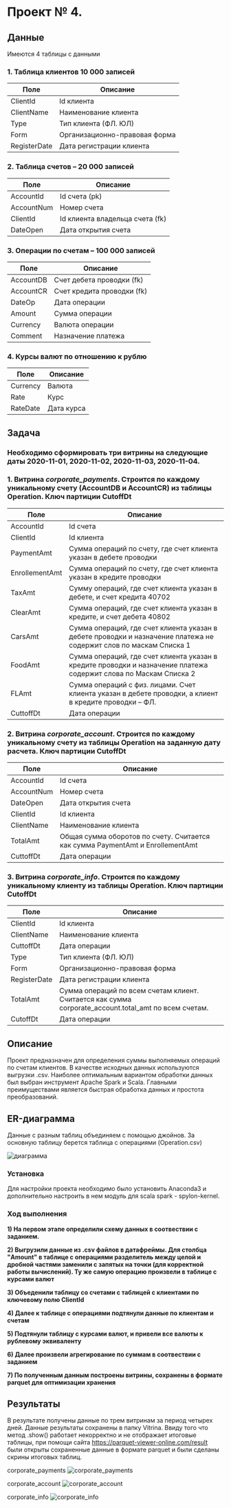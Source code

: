 # Проект № 4.

## Данные

Имеются 4 таблицы с данными

### 1. Таблица клиентов 10 000 записей

|Поле| Описание
|-------- | ----------|
| ClientId| Id клиента|
| ClientName | Наименование клиента |
| Type | Тип клиента (ФЛ. ЮЛ) |
| Form | Организационно-правовая форма|
| RegisterDate | Дата регистрации клиента
 

### 2. Таблица счетов – 20 000 записей     

|Поле| Описание
|-------- | ----------|
| AccountId| Id счета (pk) |
| AccountNum | Номер счета |
| ClientId | Id клиента владельца счета (fk) |
| DateOpen | Дата открытия счета


### 3. Операции по счетам – 100 000 записей

  |Поле| Описание
|-------- | ----------|
| AccountDB| Счет дебета проводки (fk)|
| AccountCR | Счет кредита проводки (fk) |
| DateOp | Дата операции|
| Amount | Сумма операции|
| Currency | Валюта операции
| Comment | Назначение платежа


### 4. Курсы валют по отношению к рублю

|Поле| Описание
|-------- | ----------|
| Currency | Валюта |
| Rate | Курс |
| RateDate | Дата курса |

 
## Задача

### Необходимо сформировать три витрины на следующие даты 2020-11-01, 2020-11-02, 2020-11-03, 2020-11-04.

### 1. Витрина _corporate_payments_. Строится по каждому уникальному счету (AccountDB  и AccountCR) из таблицы Operation. Ключ партиции CutoffDt

|Поле| Описание
|-------- | ----------|
| AccountId| Id счета|
| ClientId| Id клиента|
| PaymentAmt | Сумма операций по счету, где счет клиента указан в дебете проводки |
| EnrollementAmt | Сумма операций по счету, где счет клиента указан в кредите проводки |
| TaxAmt | Сумму операций, где счет клиента указан в дебете, и счет кредита 40702 |
| ClearAmt | Сумма операций, где счет клиента указан в кредите, и счет дебета 40802|
| CarsAmt | Сумма операций, где счет клиента указан в дебете проводки и назначение платежа не содержит слов по маскам Списка 1
| FoodAmt | Сумма операций, где счет клиента указан в кредите проводки и назначение платежа содержит слова по Маскам Списка 2
| FLAmt | Сумма операций с физ. лицами. Счет клиента указан в дебете проводки, а клиент в кредите проводки – ФЛ.
| CuttoffDt | Дата операции
 

### 2. Витрина _corporate_account_. Строится по каждому уникальному счету из таблицы Operation на заданную дату расчета. Ключ партиции CutoffDt

|Поле| Описание
|-------- | ----------|
| AccountId| Id счета|
| AccountNum| Номер счета|
| DateOpen | Дата открытия счета |
| ClientId | Id клиента |
| ClientName | Наименование клиента |
| TotalAmt | Общая сумма оборотов по счету. Считается как сумма PaymentAmt и EnrollementAmt|
| CuttoffDt | Дата операции
        

### 3. Витрина _corporate_info_. Строится по каждому уникальному клиенту из таблицы Operation. Ключ партиции CutoffDt

|Поле| Описание
|-------- | ----------|
| ClientId | Id клиента |
| ClientName | Наименование клиента |
| CuttoffDt | Дата операции
| Type | Тип клиента (ФЛ. ЮЛ) |
| Form | Организационно-правовая форма|
| RegisterDate | Дата регистрации клиента
| TotalAmt | Сумма операций по всем счетам клиент. Считается как сумма corporate_account.total_amt по всем счетам.|
| CutoffDt | Дата операции|
 





## Описание

Проект предназначен для определения суммы выполняемых операций по счетам клиентов.
В качестве исходных данных используются выгрузки .csv. Наиболее оптимальным вариантом обработки данных был выбран инструмент Apache Spark и Scala. Главными преимуществами является быстрая обработка данных и простота преобразований.


## ER-диаграмма
Данные с разным таблиц объединяем с помощью джойнов. За основную таблицу берется таблица с операциями (Operation.csv)

![диаграмма](Schema/Schema.png)

### Установка
Для настройки проекта необходимо было установить Anaconda3 и дополнительно настроить в нем модуль для scala spark - spylon-kernel.

### Ход выполнения

**1) На первом этапе определили схему данных в соотвествии с заданием.**

**2) Выгрузили данные из .csv файлов в датафреймы. Для столбца "Amount" в таблице с операциями разделитель между целой и дробной частями заменили с запятых на точки (для корректной работы вычислений). Ту же самую операцию произвели в таблице с курсами валют**

**3) Объеденили таблицу со счетами с таблицей с клиентами по ключевому полю ClientId**

**4) Далее к таблице с операциями подтянули данные по клиентам и счетам**

**5) Подтянули таблицу с курсами валют, и привели все валюты к рублевому эквиваленту**  

**6) Далее произвели агрегирование по суммам в соотвествии с заданием**  

**7) По полученным данным построены витрины, сохранены в формате parquet для оптимизации хранения**


## Результаты
В результате получены данные по трем витринам за период четырех дней. Данные результаты сохранены в папку Vitrina. Ввиду того что метод .show() работает некорректно и не отображает итоговые таблицы, при помощи сайта https://parquet-viewer-online.com/result были открыты сохраненные данные в формате parquet и были сделаны скрины итоговых таблиц.

corporate_payments
![corporate_payments](Screenshot/corporate_payments.png)

corporate_account
![corporate_account](Screenshot/corporate_account.png)

corporate_info
![corporate_info](Screenshot/corporate_info.png)



